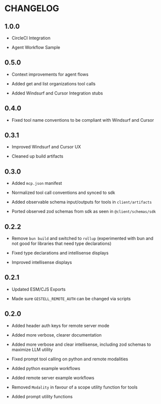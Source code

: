 # CHANGELOG

## 1.0.0

- CircleCI Integration

- Agent Workflow Sample

## 0.5.0

- Context improvements for agent flows

- Added get and list organizations tool calls

- Added Windsurf and Cursor Integration stubs

## 0.4.0

- Fixed tool name conventions to be compliant with Windsurf and Cursor

## 0.3.1

- Improved Windsurf and Cursor UX

- Cleaned up build artifacts

## 0.3.0

- Added `mcp.json` manifest

- Normalized tool call conventions and synced to sdk

- Added observable schema input/outputs for tools in `client/artifacts`

- Ported observed zod schemas from sdk as seen in `@client/schemas/sdk`

## 0.2.2

- Remove `bun build` and switched to `rollup` (experimented with bun and not good for libraries that need type declarations)

- Fixed type declarations and intellisense displays

- Improved intellisense displays

## 0.2.1

- Updated ESM/CJS Exports

- Made sure `GESTELL_REMOTE_AUTH` can be changed via scripts

## 0.2.0

- Added header auth keys for remote server mode

- Added more verbose, clearer documentation

- Added more verbose and clear intellisense, including zod schemas to maximize LLM utility

- Fixed prompt tool calling on python and remote modalities

- Added python example workflows

- Added remote server example workflows

- Removed `Modality` in favour of a scope utility function for tools

- Added prompt utility functions
